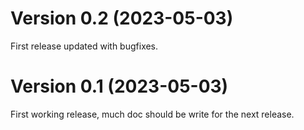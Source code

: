 # Version 0.2 (2023-05-03)

First release updated with bugfixes.

# Version 0.1 (2023-05-03)

First working release, much doc should be write for the next release.
